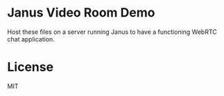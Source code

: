 # Janus Video Room Demo

Host these files on a server running Janus to have a functioning WebRTC chat application.

# License
MIT
